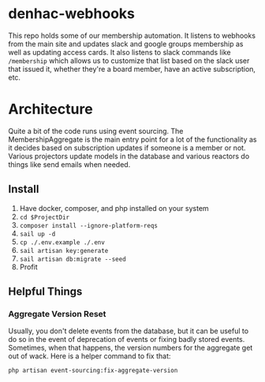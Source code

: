 # denhac-webhooks
This repo holds some of our membership automation. It listens to webhooks from the main site and updates slack and google groups membership as well as updating access cards. It also listens to slack commands like `/membership` which allows us to customize that list based on the slack user that issued it, whether they're a board member, have an active subscription, etc.

# Architecture
Quite a bit of the code runs using event sourcing. The MembershipAggregate is the main entry point for a lot of the functionality as it decides based on subscription updates if someone is a member or not. Various projectors update models in the database and various reactors do things like send emails when needed.

## Install

  1. Have docker, composer, and php installed on your system
2. `cd $ProjectDir`
3. `composer install --ignore-platform-reqs`
4. `sail up -d`
5. `cp ./.env.example ./.env`
6. `sail artisan key:generate`
7. `sail artisan db:migrate --seed`
8. Profit

## Helpful Things
### Aggregate Version Reset
Usually, you don't delete events from the database, but it can be useful to do so in the event of deprecation of events or fixing badly stored events. Sometimes, when that happens, the version numbers for the aggregate get out of wack. Here is a helper command to fix that:

```bash
php artisan event-sourcing:fix-aggregate-version
```
